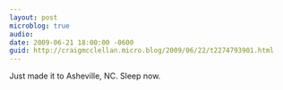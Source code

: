 ```yaml
---
layout: post
microblog: true
audio: 
date: 2009-06-21 18:00:00 -0600
guid: http://craigmcclellan.micro.blog/2009/06/22/t2274793901.html
---
```

Just made it to Asheville, NC. Sleep now.
